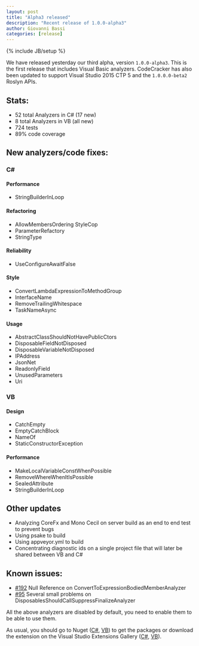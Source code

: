 ```yaml
---
layout: post
title: "Alpha3 released"
description: "Recent release of 1.0.0-alpha3"
author: Giovanni Bassi
categories: [release]
---
```

{% include JB/setup %}

We have released yesterday our third alpha, version `1.0.0-alpha3`. This is the first
release that includes Visual Basic analyzers. CodeCracker has also been updated to
support Visual Studio 2015 CTP 5 and the `1.0.0.0-beta2` Roslyn APIs.

## Stats:

* 52 total Analyzers in C# (17 new)
* 8 total Analyzers in VB (all new)
* 724 tests
* 89% code coverage

## New analyzers/code fixes:

### C&#35;

#### Performance

* StringBuilderInLoop

#### Refactoring

* AllowMembersOrdering StyleCop
* ParameterRefactory
* StringType

#### Reliability

* UseConfigureAwaitFalse

#### Style

* ConvertLambdaExpressionToMethodGroup
* InterfaceName
* RemoveTrailingWhitespace
* TaskNameAsync

#### Usage

* AbstractClassShouldNotHavePublicCtors
* DisposableFieldNotDisposed
* DisposableVariableNotDisposed
* IPAddress
* JsonNet
* ReadonlyField
* UnusedParameters
* Uri

### VB

#### Design

* CatchEmpty
* EmptyCatchBlock
* NameOf
* StaticConstructorException

#### Performance

* MakeLocalVariableConstWhenPossible
* RemoveWhereWhenItIsPossible
* SealedAttribute
* StringBuilderInLoop

## Other updates

* Analyzing CoreFx and Mono Cecil on server build as an end to end test to prevent bugs
* Using psake to build
* Using appveyor.yml to build
* Concentrating diagnostic ids on a single project file that will later be shared between VB and C#

## Known issues:

* [#192](https://github.com/code-cracker/code-cracker/issues/192) Null Reference on ConvertToExpressionBodiedMemberAnalyzer
* [#95](https://github.com/code-cracker/code-cracker/issues/95) Several small problems on DisposablesShouldCallSuppressFinalizeAnalyzer

All the above analyzers are disabled by default, you need to enable them to be able to use them.

As usual, you should go to Nuget ([C#](https://www.nuget.org/packages/codecracker.CSharp/1.0.0-alpha3), [VB](https://www.nuget.org/packages/codecracker.VisualBasic/1.0.0-alpha3)) to get the packages or download the extension on the Visual Studio Extensions Gallery ([C#](https://visualstudiogallery.msdn.microsoft.com/ab588981-91a5-478c-8e65-74d0ff450862), [VB](https://visualstudiogallery.msdn.microsoft.com/1a5f9551-e831-4812-abd0-ac48603fc2c1)).
